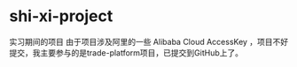 # shi-xi-project
实习期间的项目
由于项目涉及阿里的一些 Alibaba Cloud AccessKey ，项目不好提交，我主要参与的是trade-platform项目，已提交到GitHub上了。
